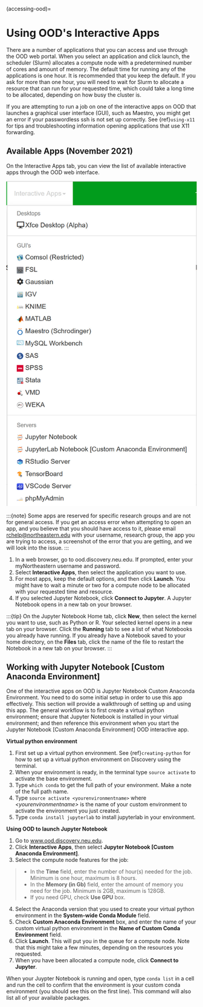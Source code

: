 (accessing-ood)=

# Using OOD's Interactive Apps

There are a number of applications that you can access and use through the OOD web portal.
When you select an application and click launch, the scheduler (Slurm) allocates a compute node with
a predetermined number of cores and amount of memory. The default time for running any of the
applications is one hour. It is recommended that you keep the default. If you ask for more than one
hour, you will need to wait for Slurm to allocate a resource that can run for your requested time,
which could take a long time to be allocated, depending on how busy the cluster is.

If you are attempting to run a job on one of the interactive apps on OOD that launches a graphical user interface (GUI), such as Maestro, you might get an error if your passwordless ssh is not set up
correctly. See {ref}`using-x11` for tips and troubleshooting information opening applications that use X11 forwarding.

## Available Apps (November 2021)

On the Interactive Apps tab, you can view the list of available interactive apps through the OOD web interface.

![Alt text](../images/ood_apps_2021.jpg)

:::{note}
Some apps are reserved for specific research groups and are not for general access. If you get an access error when attempting to
open an app, and you believe that you should have access to it, please email <rchelp@northeastern.edu> with your username,
research group, the app you are trying to access, a screenshot of the error that you are getting, and we will
look into the issue.
:::

1. In a web browser, go to ood.discovery.neu.edu. If prompted, enter your myNortheastern username and password.
2. Select **Interactive Apps**, then select the application you want to use.
3. For most apps, keep the default options, and then click **Launch**. You might have to wait a
   minute or two for a compute node to be allocated with your requested time and resource.
4. If you selected Jupyter Notebook, click **Connect to Jupyter**.
   A Jupyter Notebook opens in a new tab on your browser.

:::{tip}
On the Jupyter Notebook Home tab, click **New**, then select the kernel you want to use, such as Python or R.
Your selected kernel opens in a new tab on your browser. Click the **Running** tab to see a
list of what Notebooks you already have running.
If you already have a Notebook saved to your home directory, on the **Files** tab,
click the name of the file to restart the Notebook in a new tab on your browser.
:::

## Working with Jupyter Notebook \[Custom Anaconda Environment\]

One of the interactive apps on OOD is Jupyter Notebook Custom Anaconda Environment. You need to do some initial
setup in order to use this app effectively. This section will provide a walkthrough of setting up and using this app.
The general workflow is to first create a virtual python environment; ensure that Jupyter Notebook is installed in your virtual
environment; and then reference this environment when you start the Jupyter Notebook \[Custom Anaconda Environment\] OOD interactive app.

**Virtual python environment**

1. First set up a virtual python environment. See {ref}`creating-python` for how to set up a virtual python environment on Discovery using the terminal.
2. When your environment is ready, in the terminal type `source activate` to activate the base environment.
3. Type `which conda` to get the full path of your environment. Make a note of the full path name.
4. Type `source activate <yourenvironmentname>` where *\<yourenvironmentname>* is the name of your custom environment to activate the environment you just created.
5. Type `conda install jupyterlab` to install jupyterlab in your environment.

**Using OOD to launch Jupyter Notebook**

1. Go to www.ood.discovery.neu.edu.
2. Click **Interactive Apps**, then select **Jupyter Notebook \[Custom Anaconda Environment\]**.
3. Select the compute node features for the job:

> - In the **Time** field, enter the number of hour(s) needed for the job. Minimum is one hour, maximum is 8 hours.
> - In the **Memory (in Gb)** field, enter the amount of memory you need for the job. Minimum is 2GB, maximum is 128GB.
> - If you need GPU, check **Use GPU** box.

4. Select the Anaconda version that you used to create your virtual python environment in the **System-wide Conda Module** field.
5. Check **Custom Anaconda Environment** box, and enter the name of your custom virtual python environment in the **Name of Custom Conda Environment** field.
6. Click **Launch**. This will put you in the queue for a compute node. Note that this might take a few minutes, depending on the resources you requested.
7. When you have been allocated a compute node, click **Connect to Jupyter**.

When your Juypter Notebook is running and open, type `conda list` in a cell and run the cell to confirm that the environment is your custom conda environment (you should see this on the first line). This command will also list all
of your available packages.
